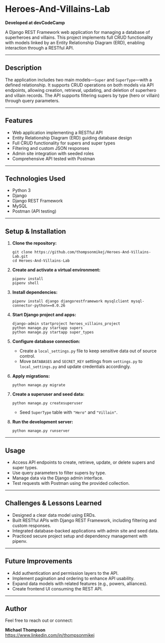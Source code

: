 # Heroes-And-Villains-Lab

**Developed at devCodeCamp**

A Django REST Framework web application for managing a database of superheroes and villains. This project implements full CRUD functionality with models linked by an Entity Relationship Diagram (ERD), enabling interaction through a RESTful API.

---

## Description

The application includes two main models—`Super` and `SuperType`—with a defined relationship. It supports CRUD operations on both models via API endpoints, allowing creation, retrieval, updating, and deletion of superhero and villain records. The API supports filtering supers by type (hero or villain) through query parameters.

---

## Features

- Web application implementing a RESTful API  
- Entity Relationship Diagram (ERD) guiding database design  
- Full CRUD functionality for supers and super types  
- Filtering and custom JSON responses  
- Admin site integration with seeded roles  
- Comprehensive API tested with Postman

---

## Technologies Used

- Python 3  
- Django  
- Django REST Framework  
- MySQL  
- Postman (API testing)

---

## Setup & Installation

1. **Clone the repository:**
    ```
    git clone https://github.com/thompsonmikej/Heroes-And-Villains-Lab.git
    cd Heroes-And-Villains-Lab
    ```

2. **Create and activate a virtual environment:**
    ```
    pipenv install
    pipenv shell
    ```

3. **Install dependencies:**
    ```
    pipenv install django djangorestframework mysqlclient mysql-connector-python==8.0.26
    ```

4. **Start Django project and apps:**
    ```
    django-admin startproject heroes_villains_project 
    python manage.py startapp supers
    python manage.py startapp super_types
    ```

5. **Configure database connection:**  
   - Create a `local_settings.py` file to keep sensitive data out of source control.  
   - Move `DATABASES` and `SECRET_KEY` settings from `settings.py` to `local_settings.py` and update credentials accordingly.

6. **Apply migrations:**
    ```
    python manage.py migrate
    ```

7. **Create a superuser and seed data:**
    ```
    python manage.py createsuperuser
    ```
    - Seed `SuperType` table with `"Hero"` and `"Villain"`.

8. **Run the development server:**
    ```
    python manage.py runserver
    ```

---

## Usage

- Access API endpoints to create, retrieve, update, or delete supers and super types.  
- Use query parameters to filter supers by type.  
- Manage data via the Django admin interface.  
- Test requests with Postman using the provided collection.

---

## Challenges & Lessons Learned

- Designed a clear data model using ERDs.  
- Built RESTful APIs with Django REST Framework, including filtering and custom responses.  
- Integrated database-backed applications with admin site and seed data.  
- Practiced secure project setup and dependency management with pipenv.

---

## Future Improvements

- Add authentication and permission layers to the API.  
- Implement pagination and ordering to enhance API usability.  
- Expand data models with related features (e.g., powers, alliances).  
- Create frontend UI consuming the REST API.

---

## Author

Feel free to reach out or connect:

**Michael Thompson**  
https://www.linkedin.com/in/thompsonmikej  

